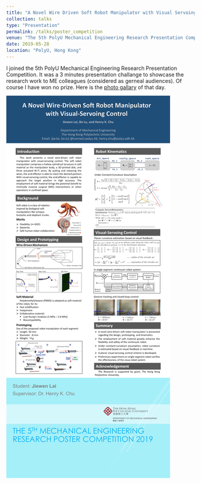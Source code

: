 ```yaml
---
title: "A Novel Wire Driven Soft Robot Manipulator with Visual Servoing Control"
collection: talks
type: "Presentation"
permalink: /talks/poster_competition
venue: "The 5th PolyU Mechanical Engineering Research Presentation Competition"
date: 2019-05-28
location: "PolyU, Hong Kong"
---
```


I joined the 5th PolyU Mechanical Engineering Research Presentation Competition. It was a 3 minutes presentation challange to showcase the research work to ME colleagues (considered as gerneal audiences). Of course I have won no prize. Here is the [photo gallary](https://www.polyu.edu.hk/me/the-5th-research-presentation-competition/) of that day.

![poster_competition](/files/poster_competition.PNG)
